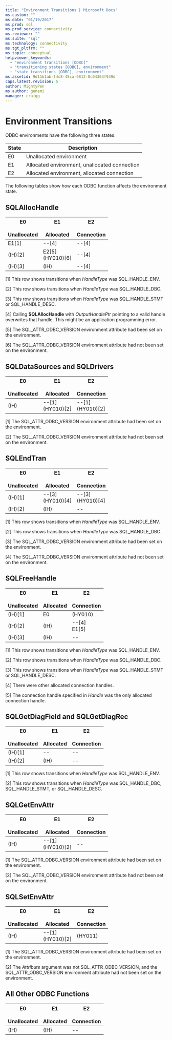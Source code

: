 ```yaml
---
title: "Environment Transitions | Microsoft Docs"
ms.custom: ""
ms.date: "01/19/2017"
ms.prod: sql
ms.prod_service: connectivity
ms.reviewer: ""
ms.suite: "sql"
ms.technology: connectivity
ms.tgt_pltfrm: ""
ms.topic: conceptual
helpviewer_keywords: 
  - "environment transitions [ODBC]"
  - "transitioning states [ODBC], environment"
  - "state transitions [ODBC], environment"
ms.assetid: 9d11b1ab-f4c8-48ca-9812-8c04303f939d
caps.latest.revision: 5
author: MightyPen
ms.author: genemi
manager: craigg
---
```

# Environment Transitions
ODBC environments have the following three states.  
  
|State|Description|  
|-----------|-----------------|  
|E0|Unallocated environment|  
|E1|Allocated environment, unallocated connection|  
|E2|Allocated environment, allocated connection|  
  
 The following tables show how each ODBC function affects the environment state.  
  
## SQLAllocHandle  
  
|E0<br /><br /> Unallocated|E1<br /><br /> Allocated|E2<br /><br /> Connection|  
|------------------------|----------------------|-----------------------|  
|E1[1]|--[4]|--[4]|  
|(IH)[2]|E2[5]<br />(HY010)[6]|--[4]|  
|(IH)[3]|(IH)|--[4]|  
  
 [1]   This row shows transitions when *HandleType* was SQL_HANDLE_ENV.  
  
 [2]   This row shows transitions when *HandleType* was SQL_HANDLE_DBC.  
  
 [3]   This row shows transitions when *HandleType* was SQL_HANDLE_STMT or SQL_HANDLE_DESC.  
  
 [4]   Calling **SQLAllocHandle** with *OutputHandlePtr* pointing to a valid handle overwrites that handle. This might be an application programming error.  
  
 [5]   The SQL_ATTR_ODBC_VERSION environment attribute had been set on the environment.  
  
 [6]   The SQL_ATTR_ODBC_VERSION environment attribute had not been set on the environment.  
  
## SQLDataSources and SQLDrivers  
  
|E0<br /><br /> Unallocated|E1<br /><br /> Allocated|E2<br /><br /> Connection|  
|------------------------|----------------------|-----------------------|  
|(IH)|--[1]<br />(HY010)[2]|--[1]<br />(HY010)[2]|  
  
 [1]   The SQL_ATTR_ODBC_VERSION environment attribute had been set on the environment.  
  
 [2]   The SQL_ATTR_ODBC_VERSION environment attribute had not been set on the environment.  
  
## SQLEndTran  
  
|E0<br /><br /> Unallocated|E1<br /><br /> Allocated|E2<br /><br /> Connection|  
|------------------------|----------------------|-----------------------|  
|(IH)[1]|--[3]<br />(HY010)[4]|--[3]<br />(HY010)[4]|  
|(IH)[2]|(IH)|--|  
  
 [1]   This row shows transitions when *HandleType* was SQL_HANDLE_ENV.  
  
 [2]   This row shows transitions when *HandleType* was SQL_HANDLE_DBC.  
  
 [3]   The SQL_ATTR_ODBC_VERSION environment attribute had been set on the environment.  
  
 [4]   The SQL_ATTR_ODBC_VERSION environment attribute had not been set on the environment.  
  
## SQLFreeHandle  
  
|E0<br /><br /> Unallocated|E1<br /><br /> Allocated|E2<br /><br /> Connection|  
|------------------------|----------------------|-----------------------|  
|(IH)[1]|E0|(HY010)|  
|(IH)[2]|(IH)|--[4]<br />E1[5]|  
|(IH)[3]|(IH)|--|  
  
 [1]   This row shows transitions when *HandleType* was SQL_HANDLE_ENV.  
  
 [2]   This row shows transitions when *HandleType* was SQL_HANDLE_DBC.  
  
 [3]   This row shows transitions when *HandleType* was SQL_HANDLE_STMT or SQL_HANDLE_DESC.  
  
 [4]   There were other allocated connection handles.  
  
 [5]   The connection handle specified in *Handle* was the only allocated connection handle.  
  
## SQLGetDiagField and SQLGetDiagRec  
  
|E0<br /><br /> Unallocated|E1<br /><br /> Allocated|E2<br /><br /> Connection|  
|------------------------|----------------------|-----------------------|  
|(IH)[1]|--|--|  
|(IH)[2]|(IH)|--|  
  
 [1]   This row shows transitions when *HandleType* was SQL_HANDLE_ENV.  
  
 [2]   This row shows transitions when *HandleType* was SQL_HANDLE_DBC, SQL_HANDLE_STMT, or SQL_HANDLE_DESC.  
  
## SQLGetEnvAttr  
  
|E0<br /><br /> Unallocated|E1<br /><br /> Allocated|E2<br /><br /> Connection|  
|------------------------|----------------------|-----------------------|  
|(IH)|--[1]<br />(HY010)[2]|--|  
  
 [1]   The SQL_ATTR_ODBC_VERSION environment attribute had been set on the environment.  
  
 [2]   The SQL_ATTR_ODBC_VERSION environment attribute had not been set on the environment.  
  
## SQLSetEnvAttr  
  
|E0<br /><br /> Unallocated|E1<br /><br /> Allocated|E2<br /><br /> Connection|  
|------------------------|----------------------|-----------------------|  
|(IH)|--[1]<br />(HY010)[2]|(HY011)|  
  
 [1]   The SQL_ATTR_ODBC_VERSION environment attribute had been set on the environment.  
  
 [2]   The *Attribute* argument was not SQL_ATTR_ODBC_VERSION, and the SQL_ATTR_ODBC_VERSION environment attribute had not been set on the environment.  
  
## All Other ODBC Functions  
  
|E0<br /><br /> Unallocated|E1<br /><br /> Allocated|E2<br /><br /> Connection|  
|------------------------|----------------------|-----------------------|  
|(IH)|(IH)|--|

